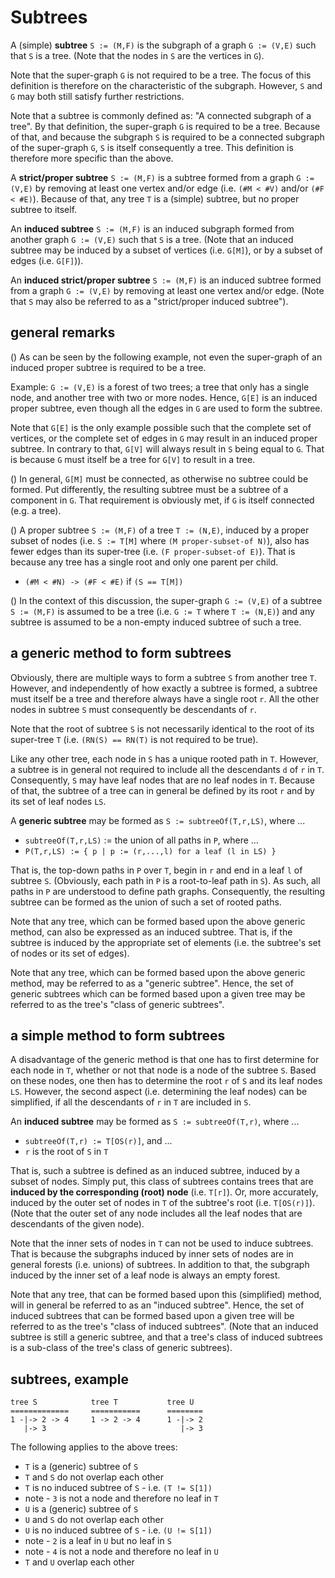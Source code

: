 
<!-- ======================================================================= -->
# Subtrees

A (simple) **subtree** `S := (M,F)` is the subgraph of a graph `G := (V,E)`
such that `S` is a tree. (Note that the nodes in `S` are the vertices in `G`).

Note that the super-graph `G` is not required to be a tree. The focus of this
definition is therefore on the characteristic of the subgraph. However, `S`
and `G` may both still satisfy further restrictions.

Note that a subtree is commonly defined as: "A connected subgraph of a tree".
By that definition, the super-graph `G` is required to be a tree. Because of
that, and because the subgraph `S` is required to be a connected subgraph of
the super-graph `G`, `S` is itself consequently a tree. This definition is
therefore more specific than the above.

A **strict/proper subtree** `S := (M,F)` is a subtree formed from a graph
`G := (V,E)` by removing at least one vertex and/or edge (i.e. `(#M < #V)`
and/or `(#F < #E)`). Because of that, any tree `T` is a (simple) subtree,
but no proper subtree to itself.

An **induced subtree** `S := (M,F)` is an induced subgraph formed from another
graph `G := (V,E)` such that `S` is a tree. (Note that an induced subtree may
be induced by a subset of vertices (i.e. `G[M]`), or by a subset of edges (i.e.
`G[F]`)).

An **induced strict/proper subtree** `S := (M,F)` is an induced subtree formed
from a graph `G := (V,E)` by removing at least one vertex and/or edge. (Note
that `S` may also be referred to as a "strict/proper induced subtree").

<!-- ======================================================================= -->
## general remarks

() As can be seen by the following example, not even the super-graph of an
induced proper subtree is required to be a tree.

Example: `G := (V,E)` is a forest of two trees; a tree that only has a single
node, and another tree with two or more nodes. Hence, `G[E]` is an induced
proper subtree, even though all the edges in `G` are used to form the subtree.

Note that `G[E]` is the only example possible such that the complete set of
vertices, or the complete set of edges in `G` may result in an induced proper
subtree. In contrary to that, `G[V]` will always result in `S` being equal to
`G`. That is because `G` must itself be a tree for `G[V]` to result in a tree.

() In general, `G[M]` must be connected, as otherwise no subtree could be formed.
Put differently, the resulting subtree must be a subtree of a component in `G`.
That requirement is obviously met, if `G` is itself connected (e.g. a tree).

() A proper subtree `S := (M,F)` of a tree `T := (N,E)`, induced by a proper
subset of nodes (i.e. `S := T[M]` where `(M proper-subset-of N)`), also has
fewer edges than its super-tree (i.e. `(F proper-subset-of E)`). That is
because any tree has a single root and only one parent per child.

* `(#M < #N) -> (#F < #E)` if `(S == T[M])`

() In the context of this discussion, the super-graph `G := (V,E)` of a subtree
`S := (M,F)` is assumed to be a tree (i.e. `G := T` where `T := (N,E)`) and any
subtree is assumed to be a non-empty induced subtree of such a tree.

<!-- ======================================================================= -->
## a generic method to form subtrees

Obviously, there are multiple ways to form a subtree `S` from another tree `T`.
However, and independently of how exactly a subtree is formed, a subtree must
itself be a tree and therefore always have a single root `r`. All the other
nodes in subtree `S` must consequently be descendants of `r`.

Note that the root of subtree `S` is not necessarily identical to the root
of its super-tree `T` (i.e. `(RN(S) == RN(T)` is not required to be true).

Like any other tree, each node in `S` has a unique rooted path in `T`. However,
a subtree is in general not required to include all the descendants `d` of `r`
in `T`. Consequently, `S` may have leaf nodes that are no leaf nodes in `T`.
Because of that, the subtree of a tree can in general be defined by its root
`r` and by its set of leaf nodes `LS`.

A **generic subtree** may be formed as `S := subtreeOf(T,r,LS)`, where ...

* `subtreeOf(T,r,LS)` := the union of all paths in `P`, where ...
* `P(T,r,LS) := { p | p := (r,...,l) for a leaf (l in LS) }`

That is, the top-down paths in `P` over `T`, begin in `r` and end in a leaf `l`
of subtree `S`. (Obviously, each path in `P` is a root-to-leaf path in `S`).
As such, all paths in `P` are understood to define path graphs. Consequently,
the resulting subtree can be formed as the union of such a set of rooted paths.

Note that any tree, which can be formed based upon the above generic method,
can also be expressed as an induced subtree. That is, if the subtree is induced
by the appropriate set of elements (i.e. the subtree's set of nodes or its set
of edges).

Note that any tree, which can be formed based upon the above generic method,
may be referred to as a "generic subtree". Hence, the set of generic subtrees
which can be formed based upon a given tree may be referred to as the tree's
"class of generic subtrees".

<!-- ======================================================================= -->
## a simple method to form subtrees 

A disadvantage of the generic method is that one has to first determine for
each node in `T`, whether or not that node is a node of the subtree `S`.
Based on these nodes, one then has to determine the root `r` of `S` and its
leaf  nodes `LS`. However, the second aspect (i.e. determining the leaf nodes)
can be simplified, if all the descendants of `r` in `T` are included in `S`.

An **induced subtree** may be formed as `S := subtreeOf(T,r)`, where ...

* `subtreeOf(T,r) := T[OS(r)]`, and ...
* `r` is the root of `S` in `T`

That is, such a subtree is defined as an induced subtree, induced by a subset
of nodes. Simply put, this class of subtrees contains trees that are **induced
by the corresponding (root) node** (i.e. `T[r]`). Or, more accurately, induced
by the outer set of nodes in `T` of the subtree's root (i.e. `T[OS(r)]`). (Note
that the outer set of any node includes all the leaf nodes that are descendants
of the given node).

Note that the inner sets of nodes in `T` can not be used to induce subtrees.
That is because the subgraphs induced by inner sets of nodes are in general
forests (i.e. unions) of subtrees. In addition to that, the subgraph induced
by the inner set of a leaf node is always an empty forest.

Note that any tree, that can be formed based upon this (simplified) method,
will in general be referred to as an "induced subtree". Hence, the set of
induced subtrees that can be formed based upon a given tree will be referred
to as the tree's "class of induced subtrees". (Note that an induced subtree
is still a generic subtree, and that a tree's class of induced subtrees is
a sub-class of the tree's class of generic subtrees).

<!-- ======================================================================= -->
## subtrees, example

```
tree S            tree T           tree U
=============     ===========      ========
1 -|-> 2 -> 4     1 -> 2 -> 4      1 -|-> 2
   |-> 3                              |-> 3
```

The following applies to the above trees:

* `T` is a (generic) subtree of `S`
* `T` and `S` do not overlap each other
* `T` is no induced subtree of `S` - i.e. `(T != S[1])`
* note - `3` is not a node and therefore no leaf in `T`
* `U` is a (generic) subtree of `S`
* `U` and `S` do not overlap each other
* `U` is no induced subtree of `S` - i.e. `(U != S[1])`
* note - `2` is a leaf in `U` but no leaf in `S`
* note - `4` is not a node and therefore no leaf in `U`
* `T` and `U` overlap each other
